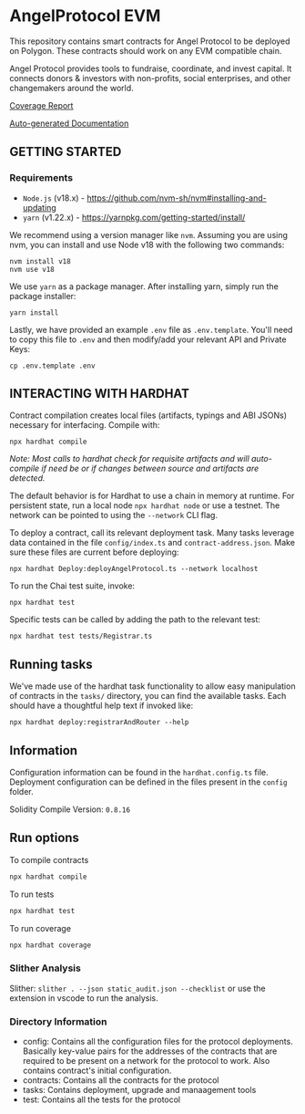 # AngelProtocol EVM 

This repository contains smart contracts for Angel Protocol to be deployed on Polygon. These contracts should work on any EVM compatible chain. 

Angel Protocol provides tools to fundraise, coordinate, and invest capital. It connects donors &  investors with non-profits, social enterprises, and other changemakers around the world.

[Coverage Report](https://angel-protocol-coverage-report.vercel.app/)

[Auto-generated Documentation](https://doc-site-angel.vercel.app/)

## GETTING STARTED

### Requirements
- `Node.js` (v18.x) - https://github.com/nvm-sh/nvm#installing-and-updating
- `yarn` (v1.22.x) - https://yarnpkg.com/getting-started/install/

We recommend using a version manager like `nvm`. Assuming you are using nvm, you can install and use Node v18 with the following two commands:
```shell
nvm install v18
nvm use v18
```

We use `yarn` as a package manager. After installing yarn, simply run the package installer:
```shell
yarn install
```

Lastly, we have provided an example `.env` file as `.env.template`.
You'll need to copy this file to `.env` and then modify/add your relevant API and Private Keys:
```shell
cp .env.template .env
```

## INTERACTING WITH HARDHAT

Contract compilation creates local files (artifacts, typings and ABI JSONs) necessary for interfacing. Compile with: 

`npx hardhat compile`

_Note: Most calls to hardhat check for requisite artifacts and will auto-compile if need be or if changes between source and artifacts are detected._


The default behavior is for Hardhat to use a chain in memory at runtime. For persistent state, run a local node `npx hardhat node` or use a testnet. 
The network can be pointed to using the `--network` CLI flag. 

To deploy a contract, call its relevant deployment task. Many tasks leverage data contained in the file `config/index.ts` and `contract-address.json`. Make sure these files are current before deploying: 

`npx hardhat Deploy:deployAngelProtocol.ts --network localhost`

To run the Chai test suite, invoke: 

`npx hardhat test`

Specific tests can be called by adding the path to the relevant test: 

`npx hardhat test tests/Registrar.ts`

## Running tasks

We've made use of the hardhat task functionality to allow easy manipulation of contracts
in the `tasks/` directory, you can find the available tasks. Each should have a thoughtful help text if invoked like: 

`npx hardhat deploy:registrarAndRouter --help`

## Information

Configuration information can be found in the `hardhat.config.ts` file. Deployment configuration can be defined in the files present in the `config` folder.

Solidity Compile Version: `0.8.16`

## Run options

To compile contracts 
  
```sh 
npx hardhat compile
```

To run tests

```sh
npx hardhat test
```

To run coverage 

```sh
npx hardhat coverage
```

### Slither Analysis

Slither: `slither . --json static_audit.json --checklist` or use the extension in vscode to run the analysis.


### Directory Information

- config: Contains all the configuration files for the protocol deployments. Basically key-value pairs for the addresses of the contracts that are required to be present on a network for the protocol to work. Also contains contract's initial configuration.
- contracts: Contains all the contracts for the protocol 
- tasks: Contains deployment, upgrade and manaagement tools
- test: Contains all the tests for the protocol